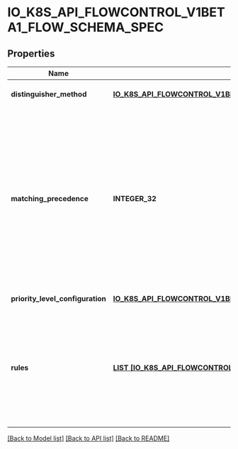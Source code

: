 # IO_K8S_API_FLOWCONTROL_V1BETA1_FLOW_SCHEMA_SPEC

## Properties
Name | Type | Description | Notes
------------ | ------------- | ------------- | -------------
**distinguisher_method** | [**IO_K8S_API_FLOWCONTROL_V1BETA1_FLOW_DISTINGUISHER_METHOD**](io.k8s.api.flowcontrol.v1beta1.FlowDistinguisherMethod.md) |  | [optional] [default to null]
**matching_precedence** | **INTEGER_32** | &#x60;matchingPrecedence&#x60; is used to choose among the FlowSchemas that match a given request. The chosen FlowSchema is among those with the numerically lowest (which we take to be logically highest) MatchingPrecedence.  Each MatchingPrecedence value must be ranged in [1,10000]. Note that if the precedence is not specified, it will be set to 1000 as default. | [optional] [default to null]
**priority_level_configuration** | [**IO_K8S_API_FLOWCONTROL_V1BETA1_PRIORITY_LEVEL_CONFIGURATION_REFERENCE**](io.k8s.api.flowcontrol.v1beta1.PriorityLevelConfigurationReference.md) |  | [default to null]
**rules** | [**LIST [IO_K8S_API_FLOWCONTROL_V1BETA1_POLICY_RULES_WITH_SUBJECTS]**](io.k8s.api.flowcontrol.v1beta1.PolicyRulesWithSubjects.md) | &#x60;rules&#x60; describes which requests will match this flow schema. This FlowSchema matches a request if and only if at least one member of rules matches the request. if it is an empty slice, there will be no requests matching the FlowSchema. | [optional] [default to null]

[[Back to Model list]](../README.md#documentation-for-models) [[Back to API list]](../README.md#documentation-for-api-endpoints) [[Back to README]](../README.md)



